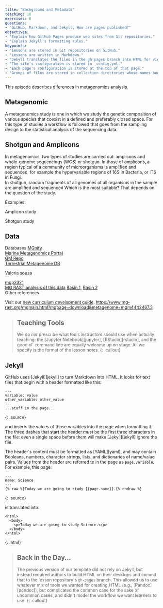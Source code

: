 ```yaml
---
title: "Background and Metadata"
teaching: 10
exercises: 0
questions:
- "GitHub, Markdown, and Jekyll, How are pages published?"
objectives:
- "Explain how GitHub Pages produce web sites from Git repositories."
- "Explain Jekyll's formatting rules."
keypoints:
- "Lessons are stored in Git repositories on GitHub."
- "Lessons are written in Markdown."
- "Jekyll translates the files in the gh-pages branch into HTML for viewing."
- "The site's configuration is stored in _config.yml."
- "Each page's configuration is stored at the top of that page."
- "Groups of files are stored in collection directories whose names begin with an underscore."
---
```


This episode describes diferences in metagenomics analysis.  

## Metagenomic  
A metagenomics study is one in which we study the genetic composition of various
species that coexist in a defined and preferably closed space. For this type of studies 
a workflow is followed that goes from the sampling design to the statistical analysis 
of the sequencing data.  

## Shotgun and Amplicons   

In metagenomics, two types of studies are carried out: amplicons and whole-genome sequencings 
(WGS) or shotgun. In those of amplicons, a region typical of a community of microorganisms is 
amplified and sequenced, for example the hypervariable regions of 16S in Bacteria, or ITS in Fungi.  
In shotgun, random fragments of all genomes of all organisms in the sample are amplified and sequenced
Which is the most suitable? That depends on the question of the study.  

Examples:  

Amplicon study  

Shotgun  study  

## Data 
Databases [MGnify](https://www.ebi.ac.uk/metagenomics/)    
          [Marine Metagenomics Portal](https://mmp.sfb.uit.no/)    
          [GM Repo](https://gmrepo.humangut.info/home)   
          [Terrestrial Metagenome DB](https://webapp.ufz.de/tmdb/)  

[Valeria souza](https://es.wikipedia.org/wiki/Valeria_Souza_Saldivar)  

[mgp2321](https://www.mg-rast.org/mgmain.html?mgpage=project&project=mgp2321)  
[MG RAST analysis of this data](https://www.mg-rast.org/mgmain.html?mgpage=overview&metagenome=mgm4442467.3)
[Basin 1](https://www.ncbi.nlm.nih.gov/pmc/articles/PMC3426886/), [Basin 2](https://www.ncbi.nlm.nih.gov/pmc/articles/PMC3426889/)  
Other references 

Visit our [new curriculum development guide](https://carpentries.github.io/curriculum-development/).
https://www.mg-rast.org/mgmain.html?mgpage=download&metagenome=mgm4442467.3

> ## Teaching Tools
>
> We do *not* prescribe what tools instructors should use when actually teaching:
> the [Jupyter Notebook][jupyter],
> [RStudio][rstudio],
> and the good ol' command line are equally welcome up on stage.
> All we specify is the format of the lesson notes.
{: .callout}

## Jekyll

GitHub uses [Jekyll][jekyll] to turn Markdown into HTML.
It looks for text files that begin with a header formatted like this:

~~~
---
variable: value
other_variable: other_value
---
...stuff in the page...
~~~
{: .source}

and inserts the values of those variables into the page when formatting it.
The three dashes that start the header *must* be the first three characters in the file:
even a single space before them will make [Jekyll][jekyll] ignore the file.

The header's content must be formatted as [YAML][yaml],
and may contain Booleans, numbers, character strings, lists, and dictionaries of name/value pairs.
Values from the header are referred to in the page as `page.variable`.
For example,
this page:

~~~
---
name: Science
---
{% raw %}Today we are going to study {{page.name}}.{% endraw %}
~~~
{: .source}

is translated into:

~~~
<html>
  <body>
    <p>Today we are going to study Science.</p>
  </body>
</html>
~~~
{: .html}

> ## Back in the Day...
>
> The previous version of our template did not rely on Jekyll,
> but instead required authors to build HTML on their desktops
> and commit that to the lesson repository's `gh-pages` branch.
> This allowed us to use whatever mix of tools we wanted for creating HTML (e.g., [Pandoc][pandoc]),
> but complicated the common case for the sake of uncommon cases,
> and didn't model the workflow we want learners to use.
{: .callout}

